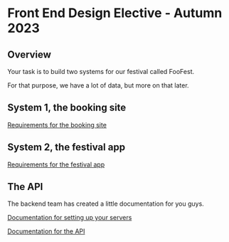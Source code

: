 # Front End Design Elective - Autumn 2023

## Overview

Your task is to build two systems for our festival called FooFest.

For that purpose, we have a lot of data, but more on that later.

## System 1, the booking site

[Requirements for the booking site](FORM-REQUIREMENTS.md)

## System 2, the festival app

[Requirements for the festival app](APP-REQUIREMENTS.md)

## The API

The backend team has created a little documentation for you guys.

[Documentation for setting up your servers](DEPLOYMENT-GLITCH.md)

[Documentation for the API](https://jonasholbech.github.io/Foofest-Exam-API-Docs/)
